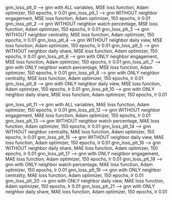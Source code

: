 gnn_loss_plt_0 --> gnn with ALL variables, MSE loss function, Adam optimizer, 150 epochs, lr 0.01
gnn_loss_plt_1 --> gnn WITHOUT neighbor engagement, MSE loss function, Adam optimizer, 150 epochs, lr 0.01
gnn_loss_plt_2 --> gnn WITHOUT neighbor watch percentage, MSE loss function, Adam optimizer, 150 epochs, lr 0.01
gnn_loss_plt_3 --> gnn WITHOUT neighbor centrality, MSE loss function, Adam optimizer, 150 epochs, lr 0.01
gnn_loss_plt_4 --> gnn WITHOUT neighbor daily view, MSE loss function, Adam optimizer, 150 epochs, lr 0.01
gnn_loss_plt_5 --> gnn WITHOUT neighbor daily share, MSE loss function, Adam optimizer, 150 epochs, lr 0.01
gnn_loss_plt_6 --> gnn with ONLY neighbor engagement, MSE loss function, Adam optimizer, 150 epochs, lr 0.01
gnn_loss_plt_7 --> gnn with ONLY neighbor watch percentage, MSE loss function, Adam optimizer, 150 epochs, lr 0.01
gnn_loss_plt_8 --> gnn with ONLY neighbor centrality, MSE loss function, Adam optimizer, 150 epochs, lr 0.01
gnn_loss_plt_9 --> gnn with ONLY neighbor daily view, MSE loss function, Adam optimizer, 150 epochs, lr 0.01
gnn_loss_plt_10 --> gnn with ONLY neighbor daily share, MSE loss function, Adam optimizer, 150 epochs, lr 0.01

gnn_loss_plt_11 --> gnn with ALL variables, MAE loss function, Adam optimizer, 150 epochs, lr 0.01
gnn_loss_plt_12 --> gnn WITHOUT neighbor engagement, MAE loss function, Adam optimizer, 150 epochs, lr 0.01
gnn_loss_plt_13 --> gnn WITHOUT neighbor watch percentage, MAE loss function, Adam optimizer, 150 epochs, lr 0.01
gnn_loss_plt_14 --> gnn WITHOUT neighbor centrality, MAE loss function, Adam optimizer, 150 epochs, lr 0.01
gnn_loss_plt_15 --> gnn WITHOUT neighbor daily view, MAE loss function, Adam optimizer, 150 epochs, lr 0.01
gnn_loss_plt_16 --> gnn WITHOUT neighbor daily share, MAE loss function, Adam optimizer, 150 epochs, lr 0.01
gnn_loss_plt_17 --> gnn with ONLY neighbor engagement, MAE loss function, Adam optimizer, 150 epochs, lr 0.01
gnn_loss_plt_18 --> gnn with ONLY neighbor watch percentage, MAE loss function, Adam optimizer, 150 epochs, lr 0.01
gnn_loss_plt_19 --> gnn with ONLY neighbor centrality, MAE loss function, Adam optimizer, 150 epochs, lr 0.01
gnn_loss_plt_20 --> gnn with ONLY neighbor daily view, MAE loss function, Adam optimizer, 150 epochs, lr 0.01
gnn_loss_plt_21 --> gnn with ONLY neighbor daily share, MAE loss function, Adam optimizer, 150 epochs, lr 0.01